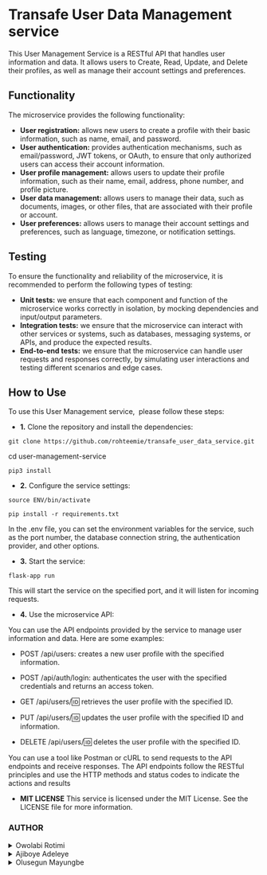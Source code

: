 # Transafe User Data Management service 
This User Management Service is a RESTful API that handles user information and data. 
It allows users to Create, Read, Update, and Delete their profiles, as well as manage their account settings and preferences.

## Functionality 
The microservice provides the following functionality: 
- **User registration:** allows new users to create a profile with their basic information, such as name, email, and password. 
- **User authentication:** provides authentication mechanisms, such as email/password, JWT tokens, or OAuth, to ensure that only authorized users can access their account information. 
- **User profile management:** allows users to update their profile information, such as their name, email, address, phone number, and profile picture. 
- **User data management:** allows users to manage their data, such as documents, images, or other files, that are associated with their profile or account. 
- **User preferences:** allows users to manage their account settings and preferences, such as language, timezone, or notification settings. 

## Testing
To ensure the functionality and reliability of the microservice, it is recommended to perform the following types of testing: 
- **Unit tests:** we ensure that each component and function of the microservice works correctly in isolation, by mocking dependencies and input/output parameters. 
- **Integration tests:** we ensure that the microservice can interact with other services or systems, such as databases, messaging systems, or APIs, and produce the expected results. 
- **End-to-end tests:** we ensure that the microservice can handle user requests and responses correctly, by simulating user interactions and testing different scenarios and edge cases. 

## How to Use 
To use this User Management service,  please follow these steps:

- **1.** Clone the repository and install the dependencies: 

`git clone https://github.com/rohteemie/transafe_user_data_service.git`

cd user-management-service

`pip3 install`


- **2.** Configure the service settings: 

`source ENV/bin/activate`

`pip install -r requirements.txt`

In the .env file, you can set the environment variables for the service, such as the port number, the database connection string, the authentication provider, and other options.


- **3.** Start the service:

`flask-app run`

This will start the service on the specified port, and it will listen for incoming requests. 

- **4.** Use the microservice API: 

You can use the API endpoints provided by the service to manage user information and data. Here are some examples:

- POST /api/users: creates a new user profile with the specified information. 

- POST /api/auth/login: authenticates the user with the specified credentials and returns an access token. 

- GET /api/users/:id: retrieves the user profile with the specified ID. 

- PUT /api/users/:id: updates the user profile with the specified ID and information. 

- DELETE /api/users/:id: deletes the user profile with the specified ID. 

You can use a tool like Postman or cURL to send requests to the API endpoints and receive responses. The API endpoints follow the RESTful principles and use the HTTP methods and status codes to indicate the actions and results

- **MIT LICENSE**
This service is licensed under the MIT License. See the LICENSE file for more information. 

### AUTHOR
<details>
	<summary>Owolabi Rotimi</summary>
	<ul>
	<li><a href="https://www.github.com/rohteemie">GitHub</a></li>
	<li><a href="https://www.linkedin.com/in/rohteemie">LinkedIn</a></li>
	<li><a href="https://www.twitter.com/rohteemie">Twitter</a></li>
	<li><a href="mailto:iamrotimiowolabi@gmail.com">Email</a></l>
	</ul>
</details>
<details>
        <summary>Ajiboye Adeleye</summary>
        <ul>
        <li><a href="https://www.github.com/Adeleye080">GitHub</a></li>
        <li><a href="https://www.linkedin.com/in/ajiboye-adeleye-b561a7211">LinkedIn</a></li>
        <li><a href="https://www.twitter.com/AdeleyeAjiboye">Twitter</a></li>
        <li><a href="mailto:ajiboyeadeleye080@gmail.com">Email</a></l>
        </ul>
</details>
<details>
        <summary>Olusegun Mayungbe</summary>
        <ul>
        <li><a href="https://www.github.com/Oluadepe">GitHub</a></li>
        <li><a href="https://www.linkedin.com/in/">LinkedIn</a></li>
        <li><a href="https://www.twitter.com/">Twitter</a></li>
        <li><a href="mailto:">Email</a></l>
        </ul>
</details>

